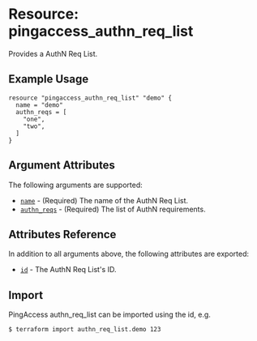 # Resource: pingaccess_authn_req_list

Provides a AuthN Req List.

## Example Usage
```hcl
resource "pingaccess_authn_req_list" "demo" {
  name = "demo"
  authn_reqs = [
    "one",
    "two",
  ]
}
```

## Argument Attributes

The following arguments are supported:

- [`name`](#name) - (Required) The name of the AuthN Req List.
- [`authn_reqs`](#authn_reqs) - (Required) The list of AuthN requirements.

## Attributes Reference

In addition to all arguments above, the following attributes are exported:

- [`id`](#id) - The AuthN Req List's ID.

## Import

PingAccess authn_req_list can be imported using the id, e.g.

```shell
$ terraform import authn_req_list.demo 123
```
